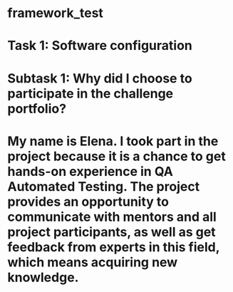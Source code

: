 # framework_test
# Task 1: Software configuration
# Subtask 1: Why did I choose to participate in the challenge portfolio?
# My name is Elena. I took part in the project because it is a chance to get hands-on experience in QA Automated Testing. The project provides an opportunity to communicate with mentors and all project participants, as well as get feedback from experts in this field, which means acquiring new knowledge.
